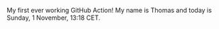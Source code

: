 My first ever working GitHub Action!
My name is Thomas and today is Sunday, 1 November, 13:18 CET. 
